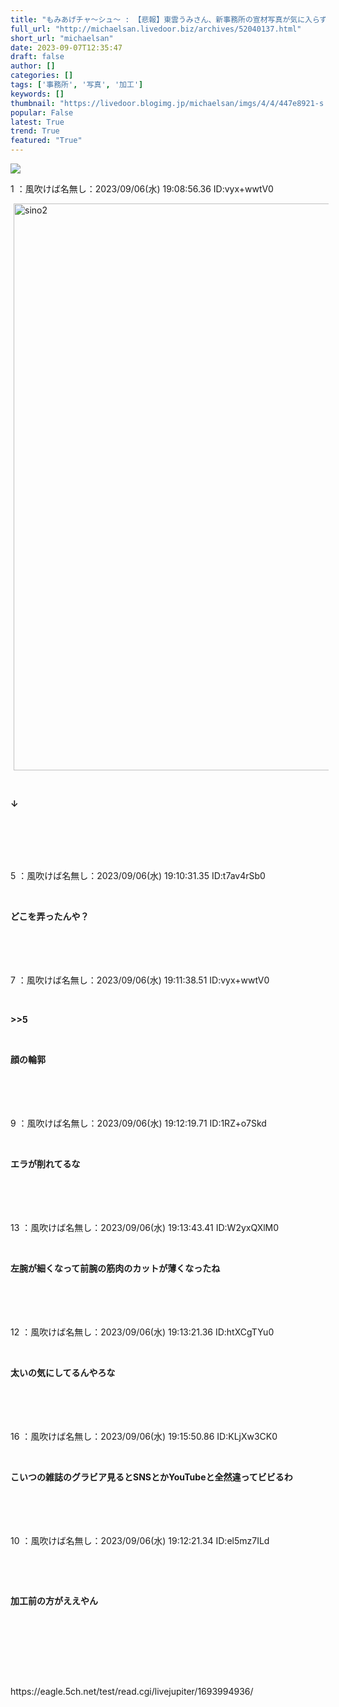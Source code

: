 ```yaml
---
title: "もみあげチャ〜シュ〜 : 【悲報】東雲うみさん、新事務所の宣材写真が気に入らず自分で加工してしまう"
full_url: "http://michaelsan.livedoor.biz/archives/52040137.html"
short_url: "michaelsan"
date: 2023-09-07T12:35:47
draft: false
author: []
categories: []
tags: ['事務所', '写真', '加工']
keywords: []
thumbnail: "https://livedoor.blogimg.jp/michaelsan/imgs/4/4/447e8921-s.jpg"
popular: False
latest: True
trend: True
featured: "True"
---
```


![](https://livedoor.blogimg.jp/michaelsan/imgs/4/4/447e8921-s.jpg)

<div><p>1 ：風吹けば名無し：2023/09/06(水) 19:08:56.36 ID:vyx+wwtV0</p><a target='_blank' title='sino2' href='https://livedoor.blogimg.jp/michaelsan/imgs/7/e/7e61b0c9.jpg'><img class='pict' hspace='5' alt='sino2' border='0' height='907' width='680' src='https://livedoor.blogimg.jp/michaelsan/imgs/7/e/7e61b0c9-s.jpg'></a><br><p><p><b><br></b></p></p><p><p><b>↓</b></p></p><br><br><br><br><p>5 ：風吹けば名無し：2023/09/06(水) 19:10:31.35 ID:t7av4rSb0</p><p><b><p><br></p></b></p><p><b><p>どこを弄ったんや？</p></b><br><br><br><br>7 ：風吹けば名無し：2023/09/06(水) 19:11:38.51 ID:vyx+wwtV0</p><p><b><p><br></p></b></p><p><b><p>>>5</p></b></p><p><b><p><br></p></b></p><p><b><p>顔の輪郭</p><br></b><br><br><br>9 ：風吹けば名無し：2023/09/06(水) 19:12:19.71 ID:1RZ+o7Skd</p><p><b><p><br></p></b></p><p><b><p>エラが削れてるな </p><br></b><br><br><br>13 ：風吹けば名無し：2023/09/06(水) 19:13:43.41 ID:W2yxQXlM0</p><p><b><p><br></p></b></p><p><b><p>左腕が細くなって前腕の筋肉のカットが薄くなったね </p><br></b><br><br><br>12 ：風吹けば名無し：2023/09/06(水) 19:13:21.36 ID:htXCgTYu0</p><p><b><p><br></p></b></p><p><b><p>太いの気にしてるんやろな </p></b><br><br><br><br>16 ：風吹けば名無し：2023/09/06(水) 19:15:50.86 ID:KLjXw3CK0</p><p><b><p><br></p></b></p><p><b><p>こいつの雑誌のグラビア見るとSNSとかYouTubeと全然違ってビビるわ </p><br></b><br><br><br>10 ：風吹けば名無し：2023/09/06(水) 19:12:21.34 ID:el5mz7ILd</p><p><b><p><br></p></b></p><p><b><p><br></p></b></p><p><b><p>加工前の方がええやん</p></b><br><br><br></p><br><p><br>https://eagle.5ch.net/test/read.cgi/livejupiter/1693994936/<br></p><br><br clear='all'> <p id='a6850dc6aefc0d5bbff2bea180d92d89'> </p> <p id='a6850dc6aefc0d5bbff2bea180d92d89'> </p> <p class='alistcloud-container-6795'></p> </div>